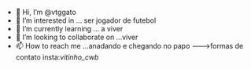 - 👋 Hi, I’m @vtggato
- 👀 I’m interested in ... ser jogador de futebol 
- 🌱 I’m currently learning ... a viver
- 💞️ I’m looking to collaborate on ...viver
- 📫 How to reach me ...anadando  e chegando no  papo
--->formas de contato insta:_vitinho_cwb_
